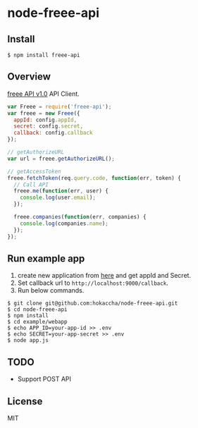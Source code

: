 # node-freee-api

## Install

```
$ npm install freee-api
```

## Overview

[freee API v1.0](https://secure.freee.co.jp/developers/api/doc/v1.0.html) API Client.

```javascript
var Freee = require('freee-api');
var freee = new Freee({
  appId: config.appId,
  secret: config.secret,
  callback: config.callback
});
```

```javascript
// getAuthorizeURL
var url = freee.getAuthorizeURL();
```

```javascript
// getAccessToken
freee.fetchToken(req.query.code, function(err, token) {
  // Call API
  freee.me(function(err, user) {
    console.log(user.email);
  });

  freee.companies(function(err, companies) {
    console.log(companies.name);
  });
});
```

## Run example app

1. create new application from [here](https://secure.freee.co.jp/oauth/applications) and get appId and Secret.
2. Set callback url to `http://localhost:9000/callback`.
3. Run below commands.

```
$ git clone git@github.com:hokaccha/node-freee-api.git
$ cd node-freee-api
$ npm install
$ cd example/webapp
$ echo APP_ID=your-app-id >> .env
$ echo SECRET=your-app-secret >> .env
$ node app.js
```

## TODO

* Support POST API

## License

MIT
